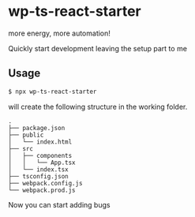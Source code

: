 # wp-ts-react-starter

more energy, more automation!

Quickly start development leaving the setup part to me

## Usage

```bash
$ npx wp-ts-react-starter
```

will create the following structure in the working folder.

```
.
├── package.json
├── public
│   └── index.html
├── src
│   ├── components
│   │   └── App.tsx
│   └── index.tsx
├── tsconfig.json
├── webpack.config.js
└── webpack.prod.js

```
Now you can start adding bugs
